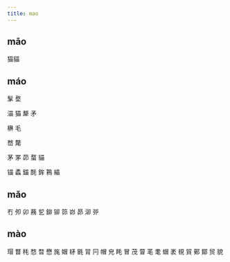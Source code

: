```yaml
---
title: mao
---
```


## māo
猫貓
## máo

髳
堥

渵
猫
犛
矛

楙
毛

嵍
氂

茅
罞
茆
蝥
貓

锚
蟊
錨
酕
鉾
鶜
緢
## mǎo
冇
夘
卯
蓩
乮
鉚
铆
笷
峁
昴
泖
戼
## mào
瑁
瞀
秏
愗
暓
懋
旄
媢
柕
毷
冐
冃
帽
皃
眊
冒
茂
萺
芼
耄
蝐
袤
覒
貿
鄚
鄮
贸
貌
